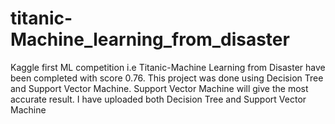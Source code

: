 # titanic-Machine_learning_from_disaster
Kaggle first ML competition i.e Titanic-Machine Learning from Disaster have been completed with score 0.76.
This project was done using Decision Tree and Support Vector Machine.
Support Vector Machine will give the most accurate result.
I have uploaded both Decision Tree and Support Vector Machine
